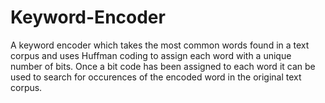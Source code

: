# Keyword-Encoder
A keyword encoder which takes the most common words found in a text corpus and uses Huffman coding to assign each word with a unique number of bits.
Once a bit code has been assigned to each word it can be used to search for occurences of the encoded word in the original text corpus.
